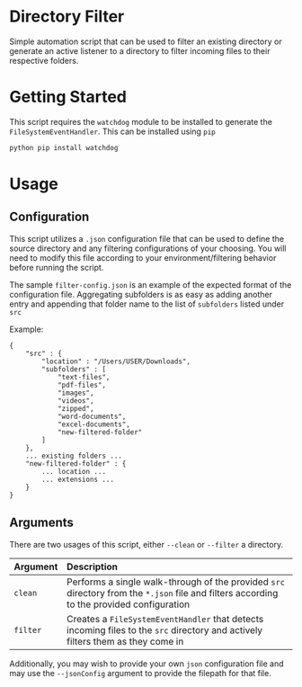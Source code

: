 # Directory Filter
Simple automation script that can be used to filter an existing directory or generate an active listener to a directory to filter incoming files to their respective folders.

# Getting Started
This script requires the `watchdog` module to be installed to generate the `FileSystemEventHandler`. This can be installed using `pip`

```bash
python pip install watchdog
```

# Usage
## Configuration
This script utilizes a `.json` configuration file that can be used to define the source directory and any filtering configurations of your choosing. You will need to modify this file according to your environment/filtering behavior before running the script.

The sample `filter-config.json` is an example of the expected format of the configuration file. Aggregating subfolders is as easy as adding another entry and appending that folder name to the list of `subfolders` listed under `src`

Example:
```
{
    "src" : {
        "location" : "/Users/USER/Downloads",
        "subfolders" : [
            "text-files", 
            "pdf-files", 
            "images", 
            "videos", 
            "zipped", 
            "word-documents", 
            "excel-documents",
            "new-filtered-folder"
        ]
    },
    ... existing folders ...
    "new-filtered-folder" : {
        ... location ...
        ... extensions ...
    }
}
```

## Arguments
There are two usages of this script, either `--clean` or `--filter` a directory.

| Argument | Description |
| :--- | :--- |
| `clean` | Performs a single walk-through of the provided `src` directory from the `*.json` file and filters according to the provided configuration |
| `filter` | Creates a `FileSystemEventHandler` that detects incoming files to the `src` directory and actively filters them as they come in |

Additionally, you may wish to provide your own `json` configuration file and may use the `--jsonConfig` argument to provide the filepath for that file.